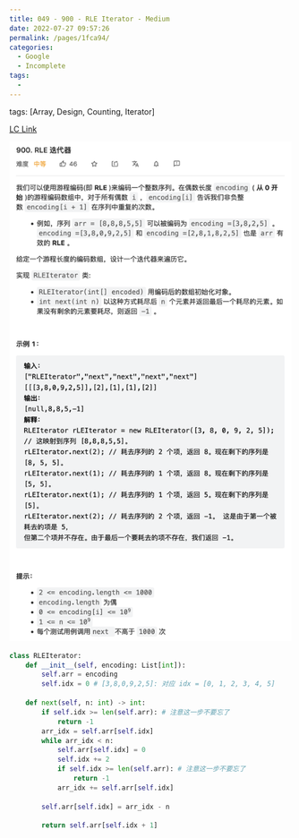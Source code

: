 ```yaml
---
title: 049 - 900 - RLE Iterator - Medium
date: 2022-07-27 09:57:26
permalink: /pages/1fca94/
categories:
  - Google
  - Incomplete
tags:
  - 
---
```

tags: [Array, Design, Counting, Iterator]

[LC Link](https://leetcode.cn/problems/rle-iterator/)

![](https://raw.githubusercontent.com/emmableu/image/master/202208101541449.png)

```python
class RLEIterator:
	def __init__(self, encoding: List[int]):
		self.arr = encoding
		self.idx = 0 # [3,8,0,9,2,5]: 对应 idx = [0, 1, 2, 3, 4, 5]
		
	def next(self, n: int) -> int:
		if self.idx >= len(self.arr): # 注意这一步不要忘了
			return -1
		arr_idx = self.arr[self.idx] 
		while arr_idx < n:
			self.arr[self.idx] = 0
			self.idx += 2
			if self.idx >= len(self.arr): # 注意这一步不要忘了
				return -1
			arr_idx += self.arr[self.idx] 
			
		self.arr[self.idx] = arr_idx - n
		
		return self.arr[self.idx + 1]
```